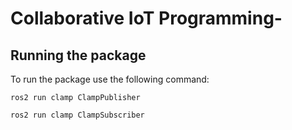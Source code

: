 # Collaborative IoT Programming-
## Running the package

To run the package use the following command:

```ros2 run clamp ClampPublisher```

```ros2 run clamp ClampSubscriber``` 

